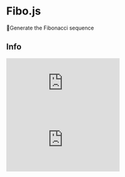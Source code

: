 # Fibo.js
🚀Generate the Fibonacci sequence

## Info 
![size](https://img.shields.io/bundlephobia/min/fibo.js?label=size&style=for-the-badge)
![vresion](https://img.shields.io/npm/v/fibo.js?label=version&style=for-the-badge)
